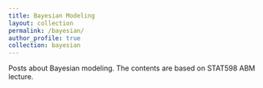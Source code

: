 ```yaml
---
title: Bayesian Modeling
layout: collection
permalink: /bayesian/
author_profile: true
collection: bayesian
---
```


Posts about Bayesian modeling. The contents are based on STAT598 ABM lecture.
